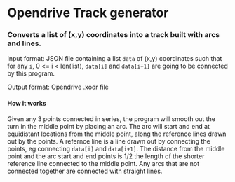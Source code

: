 # Opendrive Track generator 
### Converts a list of (x,y) coordinates into a track built with arcs and lines. 

Input format: JSON file containing a list `data` of (x,y) coordinates such that for any `i`, 0 <= i < len(list), `data[i]` and `data[i+1]` are going to be connected by this program. 

Output format: Opendrive .xodr file

#### How it works 
Given any 3 points connected in series, the program will smooth out the turn in the middle point by placing an arc. The arc will start and end at equidistant locations from the middle point, along the reference lines drawn out by the points. A refernce line is a line drawn out by connecting the points, eg connecting  `data[i]` and `data[i+1]`. The distance from the middle point and the arc start and end points is 1/2 the length of the shorter reference line connected to the middle point. Any arcs that are not connected together are connected with straight lines. 
